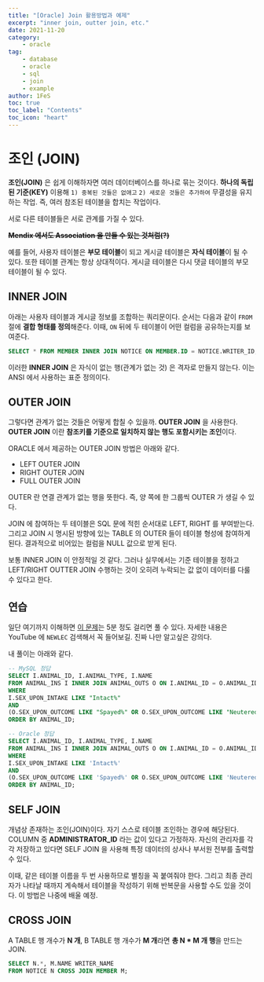 ```yaml
---
title: "[Oracle] Join 활용방법과 예제"
excerpt: "inner join, outter join, etc."
date: 2021-11-20
category:
    - oracle
tag:
    - database
    - oracle
    - sql
    - join
    - example
author: 1FeS
toc: true
toc_label: "Contents"
toc_icon: "heart"
---
```


# 조인 (JOIN)

**조인(JOIN)** 은 쉽게 이해하자면 여러 데이터베이스를 하나로 묶는 것이다. **하나의 독립된 기준(KEY)** 이용해 `1) 중복된 것들은 없애고` `2) 새로운 것들은 추가하여` 무결성을 유지하는 작업. 즉, 여러 참조된 테이블을 합치는 작업이다.

서로 다른 테이블들은 서로 관계를 가질 수 있다. 

**~~Mendix 에서도 Association 을 만들 수 있는 것처럼(?)~~** 

예를 들어, 사용자 테이블은 **부모 테이블**이 되고 게시글 테이블은 **자식 테이블**이 될 수 있다. 또한 테이블 관계는 항상 상대적이다. 게시글 테이블은 다시 댓글 테이블의 부모 테이블이 될 수 있다.

## INNER JOIN

아래는 사용자 테이블과 게시글 정보를 조합하는 쿼리문이다. 순서는 다음과 같이 `FROM` 절에 **결합 형태를 정의**해준다. 이때, `ON` 뒤에 두 테이블이 어떤 컬럼을 공유하는지를 보여준다.

```sql
SELECT * FROM MEMBER INNER JOIN NOTICE ON MEMBER.ID = NOTICE.WRITER_ID;
```

이러한 **INNER JOIN** 은 자식이 없는 행(관계가 없는 것) 은 격자로 만들지 않는다. 이는 ANSI 에서 사용하는 표준 정의이다.

## OUTER JOIN

그렇다면 관계가 없는 것들은 어떻게 합칠 수 있을까. **OUTER JOIN** 을 사용한다. **OUTER JOIN** 이란 **참조키를 기준으로 일치하지 않는 행도 포함시키는 조인**이다.

ORACLE 에서 제공하는 OUTER JOIN 방법은 아래와 같다.

- LEFT OUTER JOIN
- RIGHT OUTER JOIN
- FULL OUTER JOIN

OUTER 란 연결 관계가 없는 행을 뜻한다. 즉, 양 쪽에 한 그룹씩 OUTER 가 생길 수 있다.

JOIN 에 참여하는 두 테이블은 SQL 문에 적힌 순서대로 LEFT, RIGHT 를 부여받는다. 그리고 JOIN 시 명시된 방향에 있는 TABLE 의 OUTER 들이 테이블 형성에 참여하게 된다. 결과적으로 비어있는 컬럼을 NULL 값으로 받게 된다.

보통 INNER JOIN 이 안정적일 것 같다. 그러나 실무에서는 기준 테이블을 정하고 LEFT/RIGHT OUTTER JOIN 수행하는 것이 오히려 누락되는 값 없이 데이터를 다룰 수 있다고 한다.

## 연습

일단 여기까지 이해하면 [이 문제](https://programmers.co.kr/learn/courses/30/lessons/59045)는 5분 정도 걸리면 풀 수 있다. 자세한 내용은 YouTube 에 `NEWLEC` 검색해서 꼭 들어보길. 진짜 나만 알고싶은 강의다.

내 풀이는 아래와 같다.

```sql
-- MySQL 정답
SELECT I.ANIMAL_ID, I.ANIMAL_TYPE, I.NAME
FROM ANIMAL_INS I INNER JOIN ANIMAL_OUTS O ON I.ANIMAL_ID = O.ANIMAL_ID
WHERE
I.SEX_UPON_INTAKE LIKE "Intact%"
AND
(O.SEX_UPON_OUTCOME LIKE "Spayed%" OR O.SEX_UPON_OUTCOME LIKE "Neutered%")
ORDER BY ANIMAL_ID;
```

```sql
-- Oracle 정답
SELECT I.ANIMAL_ID, I.ANIMAL_TYPE, I.NAME
FROM ANIMAL_INS I INNER JOIN ANIMAL_OUTS O ON I.ANIMAL_ID = O.ANIMAL_ID
WHERE
I.SEX_UPON_INTAKE LIKE 'Intact%'
AND
(O.SEX_UPON_OUTCOME LIKE 'Spayed%' OR O.SEX_UPON_OUTCOME LIKE 'Neutered%')
ORDER BY ANIMAL_ID;
```

## SELF JOIN

개념상 존재하는 조인(JOIN)이다. 자기 스스로 테이블 조인하는 경우에 해당된다. COLUMN 중 **ADMINISTRATOR_ID** 라는 값이 있다고 가정하자. 자신의 관리자를 각각 저장하고 있다면 SELF JOIN 을 사용해 특정 데이터의 상사나 부서원 전부를 출력할 수 있다.

이때, 같은 테이블 이름을 두 번 사용하므로 별칭을 꼭 붙여줘야 한다. 그리고 최종 관리자가 나타날 때까지 계속해서 테이블을 작성하기 위해 반복문을 사용할 수도 있을 것이다. 이 방법은 나중에 배울 예정.

## CROSS JOIN

A TABLE 행 개수가 **N 개**, B TABLE 행 개수가 **M 개**라면 **총 N * M 개 행**을 만드는 JOIN.

```sql
SELECT N.*, M.NAME WRITER_NAME
FROM NOTICE N CROSS JOIN MEMBER M;
```